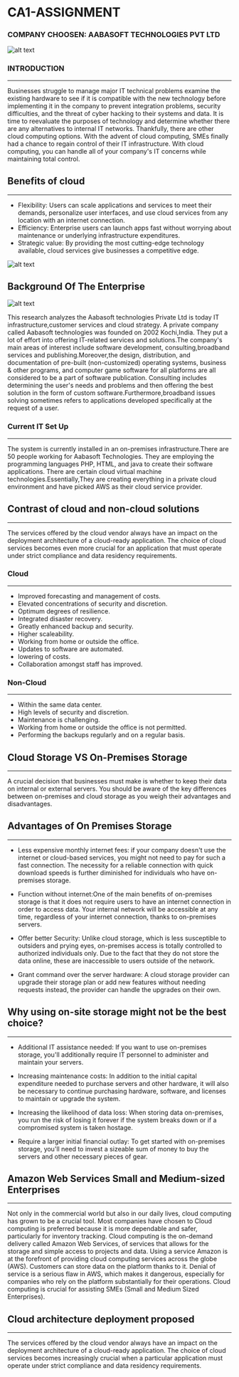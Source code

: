 # CA1-ASSIGNMENT 

### COMPANY CHOOSEN: AABASOFT TECHNOLOGIES PVT LTD 

![alt text](https://fresheropenings.com/wp-content/uploads/2021/03/Aabasoft-Recruitment.png)

### **INTRODUCTION**
________________
Businesses struggle to manage major IT technical problems examine the existing hardware to see if it is compatible with the new technology before implementing it in the company to prevent integration problems, security difficulties, and the threat of cyber hacking to their systems and data. It is time to reevaluate the purposes of technology and determine whether there are any alternatives to internal IT networks. Thankfully, there are other cloud computing options. With the advent of cloud computing, SMEs finally had a chance to regain control of their IT infrastructure. With cloud computing, you can handle all of your company's IT concerns while maintaining total control. 

## Benefits of cloud 
_____________________
- Flexibility: Users can scale applications and services to meet their demands, personalize user interfaces, and use cloud services from any location with an internet connection.
- Efficiency: Enterprise users can launch apps fast without worrying about maintenance or underlying infrastructure expenditures.
- Strategic value: By providing the most cutting-edge technology available, cloud services give businesses a competitive edge.

![alt text](https://miro.medium.com/max/1400/1*vLNbKAWbGtFLC7tUBYb50A.png)


## **Background Of The Enterprise**

![alt text](https://encrypted-tbn0.gstatic.com/images?q=tbn:ANd9GcTw46jYbWlWOJ5d0TvUNkKCVXS30jhR2K0Rjw&usqp=CAU)

This research analyzes the Aabasoft technologies Private Ltd is today IT infrastructure,customer services and cloud strategy. A private company called Aabasoft technologies was founded on 2002 Kochi,India. They put a lot of effort into offering IT-related services and solutions.The company's main areas of interest include software development, consulting,broadband services and publishing.Moreover,the design, distribution, and documentation of pre-built (non-customized) operating systems, business & other programs, and computer game software for all platforms are all considered to be a part of software publication. Consulting includes determining the user's needs and problems and then offering the best solution in the form of custom software.Furthermore,broadband issues solving sometimes refers to applications developed specifically at the request of a user.
	

### Current IT Set Up
______________________
The system is currently installed in an on-premises infrastructure.There are 50 people working for Aabasoft Technologies. They are employing the programming languages PHP, HTML, and java to create their software applications. There are certain cloud virtual machine technologies.Essentially,They are creating everything in a private cloud environment and have picked AWS as their cloud service provider.
## Contrast of cloud and non-cloud solutions 
--------------------------------------------
The services offered by the cloud vendor always have an impact on the deployment architecture of a cloud-ready application. The choice of cloud services becomes even more crucial for an application that must operate under strict compliance and data residency requirements.
### Cloud
_________
- Improved forecasting and management of costs.
- Elevated concentrations of security and discretion.
- Optimum degrees of resilience.
- Integrated disaster recovery.
- Greatly enhanced backup and security.
- Higher scaleability.
- Working from home or outside the office.
- Updates to software are automated.
- lowering of costs.
- Collaboration amongst staff has improved.

### Non-Cloud 
_____________
- Within the same data center.
- High levels of security and discretion.
- Maintenance is challenging.
- Working from home or outside the office is not permitted.
- Performing the backups regularly and on a regular basis.

## Cloud Storage VS On-Premises Storage 
__________________________________________
A crucial decision that businesses must make is whether to keep their data on internal or external servers. You should be aware of the key differences between on-premises and cloud storage as you weigh their advantages and disadvantages.

## Advantages of On Premises Storage 
-------------------------------------
- Less expensive monthly internet fees: if your company doesn't use the internet or cloud-based services, you might not need to pay for such a fast connection. The necessity for a reliable connection with quick download speeds is further diminished for individuals who have on-premises storage.

- Function without internet:One of the main benefits of on-premises storage is that it does not require users to have an internet connection in order to access data. Your internal network will be accessible at any time, regardless of your internet connection, thanks to on-premises servers.

- Offer better Security: Unlike cloud storage, which is less susceptible to outsiders and prying eyes, on-premises access is totally controlled to authorized individuals only. Due to the fact that they do not store the data online, these are inaccessible to users outside of the network.

- Grant command over the server hardware: A cloud storage provider can upgrade their storage plan or add new features without needing requests instead, the provider can handle the upgrades on their own.

## Why using on-site storage might not be the best choice?
___________________________________________________________
- Additional IT assistance needed: If you want to use on-premises storage, you'll additionally require IT personnel to administer and maintain your servers.
- Increasing maintenance costs: In addition to the initial capital expenditure needed to purchase servers and other hardware, it will also be necessary to continue purchasing hardware, software, and licenses to maintain or upgrade the system.
-  Increasing the likelihood of data loss: When storing data on-premises, you run the risk of losing it forever if the system breaks down or if a compromised system is taken hostage.

- Require a larger initial financial outlay: To get started with on-premises storage, you'll need to invest a sizeable sum of money to buy the servers and other necessary pieces of gear.
 
 ## Amazon Web Services Small and Medium-sized Enterprises
 ___________________________________________________________

Not only in the commercial world but also in our daily lives, cloud computing has grown to be a crucial tool. 
Most companies have chosen to Cloud computing is preferred because it is more dependable and safer, particularly for inventory tracking.
Cloud computing is the on-demand delivery called Amazon Web Services, of services that allows for the storage and simple access to projects and data.
Using a service Amazon is at the forefront of providing cloud computing services across the globe (AWS).
Customers can store data on the platform thanks to it.
Denial of service is a serious flaw in AWS, which makes it dangerous, especially for companies who rely on the platform substantially for their operations. 
Cloud computing is crucial for assisting SMEs (Small and Medium Sized Enterprises). 

## Cloud architecture deployment proposed
___________________________________________

The services offered by the cloud vendor always have an impact on the deployment architecture of a cloud-ready application. The choice of cloud services becomes increasingly crucial when a particular application must operate under strict compliance and data residency requirements.
  
    
